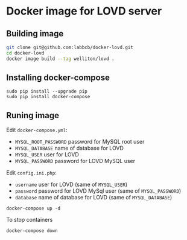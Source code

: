 # Docker image for LOVD server

## Building image

``` bash
git clone git@github.com:labbcb/docker-lovd.git
cd docker-lovd
docker image build --tag welliton/lovd .
```

## Installing docker-compose

```
sudo pip install --upgrade pip
sudo pip install docker-compose
```

## Runing image

Edit `docker-compose.yml`:

- `MYSQL_ROOT_PASSWORD` password for MySQL root user
- `MYSQL_DATABASE` name of database for LOVD
- `MYSQL_USER` user for LOVD
- `MYSQL_PASSWORD` password for LOVD MySQL user

Edit `config.ini.php`:

- `username` user for LOVD (same of `MYSQL_USER`)
- `password` password for LOVD MySql user (same of `MYSQL_PASSWORD`)
- `database` name of database for LOVD (same of `MYSQL_DATABASE`)

```
docker-compose up -d
```

To stop containers

```
docker-compose down
```